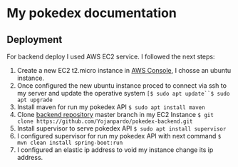 # My pokedex documentation

## Deployment
For backend deploy I used AWS EC2 service. I followed the next steps:

1. Create a new EC2 t2.micro instance in [AWS Console](https://console.aws.amazon.com), I chosse an ubuntu instance.
2. Once configured the new ubuntu instance proced to connect via ssh to my server and update the operative system `[$ sudo apt update``$ sudo apt upgrade`
3. Install maven for run my pokedex API `$ sudo apt install maven`
4. Clone [backend repository](https://github.com/Yojanpardo/pokedex-backend) master branch in my EC2 Instance `$ git clone https://github.com/Yojanpardo/pokedex-backend.git`
5. Install supervisor to serve pokedex API `$ sudo apt install supervisor`
6. I configured supervisor for run my pokedex API with next command `$ mvn clean install spring-boot:run`
7. I configured an elastic ip address to void my instance change its ip address.
